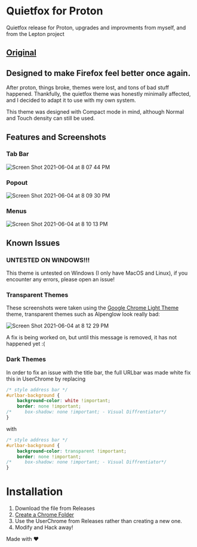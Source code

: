 # Quietfox for Proton
Quietfox release for Proton, upgrades and improvments from myself, and from the Lepton project

## [Original](https://github.com/coekuss/quietfox)

## Designed to make Firefox feel better once again.

After proton, things broke, themes were lost, and tons of bad stuff happened. Thankfully, the quietfox theme was honestly minimally affected, and I decided to adapt it to use with my own system.

This theme was designed with Compact mode in mind, although Normal and Touch density can still be used.

## Features and Screenshots

### Tab Bar

![Screen Shot 2021-06-04 at 8 07 44 PM](https://user-images.githubusercontent.com/19739712/120878337-45705000-c5ab-11eb-9c52-1bab04036e79.png)

### Popout

![Screen Shot 2021-06-04 at 8 09 30 PM](https://user-images.githubusercontent.com/19739712/120878368-80728380-c5ab-11eb-868e-0d957b8743b2.png)

### Menus

![Screen Shot 2021-06-04 at 8 10 13 PM](https://user-images.githubusercontent.com/19739712/120878379-92ecbd00-c5ab-11eb-9043-9369ca90f200.png)


## Known Issues

### UNTESTED ON WINDOWS!!!

This theme is untested on Windows (I only have MacOS and Linux), if you encounter any errors, please open an issue!

### Transparent Themes

These screenshots were taken using the [Google Chrome Light Theme](https://addons.mozilla.org/en-US/firefox/addon/google-chrome-light/) theme, transparent themes such as Alpenglow look really bad:

![Screen Shot 2021-06-04 at 8 12 29 PM](https://user-images.githubusercontent.com/19739712/120878449-068eca00-c5ac-11eb-8b17-0cf4c797c961.png)

A fix is being worked on, but until this message is removed, it  has not happened yet :(

### Dark Themes

In order to fix an issue with the title bar, the full URLbar was made white fix this in UserChrome by replacing 

```css
/* style address bar */
#urlbar-background {
    background-color: white !important;
    border: none !important;
/*     box-shadow: none !important; - Visual Diffrentiator*/
}
```

with 

```css
/* style address bar */
#urlbar-background {
    background-color: transparent !important;
    border: none !important;
/*     box-shadow: none !important; - Visual Diffrentiator*/
}
```

# Installation

1. Download the file from Releases
2. [Create a Chrome Folder](https://www.userchrome.org/how-create-userchrome-css.html)
3. Use the UserChrome from Releases rather than creating a new one.
4. Modify and Hack away!

Made with ❤️
